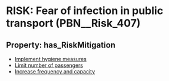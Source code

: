 # RISK: __Fear of infection in public transport__ (PBN__Risk_407)

## Property: has_RiskMitigation

* [Implement hygiene measures](PBN__RiskMitigation_571)
* [Limit number of passengers](PBN__RiskMitigation_572)
* [Increase frequency and capacity](PBN__RiskMitigation_568)

